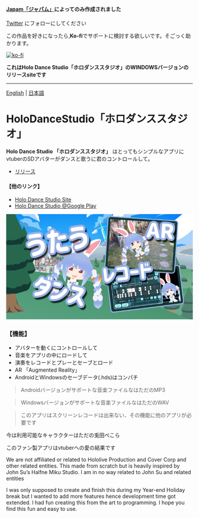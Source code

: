#### **[Japam「ジャパム」](https://japamu.github.io/)によってのみ作成されました**
[Twitter](https://twitter.com/japam21) にフォローにしてください

この作品を好きになったら,**Ko-fi**でサポートに検討する欲しいです。そごっく助かります。

[![ko-fi](https://ko-fi.com/img/githubbutton_sm.svg)](https://ko-fi.com/K3K33NUQ4)



**これはHolo Dance Studio「ホロダンススタジオ」のWINDOWSバージョンのリリースsiteです**

---

[English](https://github.com/japamu/HoloDanceStudio) | [日本語](https://github.com/japamu/HoloDanceStudio/blob/main/README-jp.md)

# HoloDanceStudio「ホロダンススタジオ」
**Holo Dance Studio 「ホロダンススタジオ」** はとってもシンプルなアプリにvtuberのSDアバターがダンスと歌うに君のコントロールして。

- [リリース](http://bit.ly/winHDS_release)

#### 【他のリンク】
- [Holo Dance Studio Site](http://bit.ly/siteHDS)
- [Holo Dance Studio @Google Play](http://bit.ly/googleHDS)

![](https://raw.githubusercontent.com/japamu/japamu.github.io/main/res/feature-jp.jpg)

### 【機能】
- アバターを動くにコントロールして
- 音楽をアプリの中にロードして
- 演奏をレコードとプレーとセーブとロード
- AR 「Augmented Reality」
- AndroidとWindowsのセーブデータ(.hds)はコンパチ

> Androidバージョンがサポートな音楽ファイルなはただのMP3

> Windowsバージョンがサポートな音楽ファイルなはただのWAV

> このアプリはスクリーンレコードは出来ない、その機能に他のアプリが必要です


今は利用可能なキャラクターはただの兎田ぺこら

このファン製アプリはvtuberへの愛の結果です

We are not affiliated or related to Hololive Production and Cover Corp and other related entities.
This made from scratch but is heavily inspired by John Su’s Halfne Miku Studio. I am in no way related to John Su and related entities

I was only supposed to create and finish this during my Year-end Holiday break but I wanted to add more features hence development time got extended. I had fun creating this from the art to programming. I hope you find this fun and easy to use.

